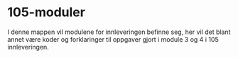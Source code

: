 # 105-moduler

I denne mappen vil modulene for innleveringen befinne seg, her vil det blant annet være koder og forklaringer til oppgaver gjort i module 3 og 4 i 105 innleveringen. 
